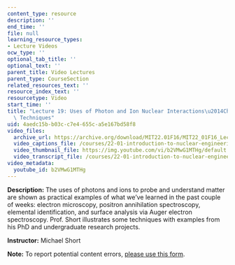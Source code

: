 ```yaml
---
content_type: resource
description: ''
end_time: ''
file: null
learning_resource_types:
- Lecture Videos
ocw_type: ''
optional_tab_title: ''
optional_text: ''
parent_title: Video Lectures
parent_type: CourseSection
related_resources_text: ''
resource_index_text: ''
resourcetype: Video
start_time: ''
title: "Lecture 19: Uses of Photon and Ion Nuclear Interactions\u2014Characterization\
  \ Techniques"
uid: 4aedc15b-b03c-c7e4-655c-a5e167bd58f8
video_files:
  archive_url: https://archive.org/download/MIT22.01F16/MIT22_01F16_Lec19_300k.mp4
  video_captions_file: /courses/22-01-introduction-to-nuclear-engineering-and-ionizing-radiation-fall-2016/087fd9cb9c8e53b1abaed4a2fd6466a4_b2VMwG1MTHg.vtt
  video_thumbnail_file: https://img.youtube.com/vi/b2VMwG1MTHg/default.jpg
  video_transcript_file: /courses/22-01-introduction-to-nuclear-engineering-and-ionizing-radiation-fall-2016/084b1097cf9d6922cd50e74980895f20_b2VMwG1MTHg.pdf
video_metadata:
  youtube_id: b2VMwG1MTHg
---
```


**Description:** The uses of photons and ions to probe and understand matter are shown as practical examples of what we’ve learned in the past couple of weeks: electron microscopy, positron annihilation spectroscopy, elemental identification, and surface analysis via Auger electron spectroscopy. Prof. Short illustrates some techniques with examples from his PhD and undergraduate research projects.

**Instructor:** Michael Short

**Note:** To report potential content errors, [please use this form](https://forms.gle/8B2zcUvfCtgJdTdE7).